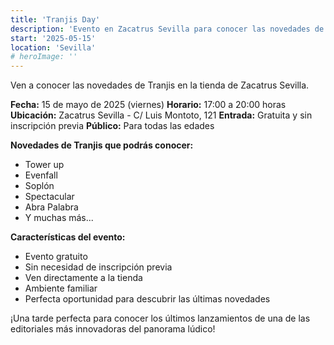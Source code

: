 ```yaml
---
title: 'Tranjis Day'
description: 'Evento en Zacatrus Sevilla para conocer las novedades de Tranjis con múltiples juegos disponibles.'
start: '2025-05-15'
location: 'Sevilla'
# heroImage: ''
---
```


Ven a conocer las novedades de Tranjis en la tienda de Zacatrus Sevilla.

**Fecha:** 15 de mayo de 2025 (viernes)
**Horario:** 17:00 a 20:00 horas
**Ubicación:** Zacatrus Sevilla - C/ Luis Montoto, 121
**Entrada:** Gratuita y sin inscripción previa
**Público:** Para todas las edades

**Novedades de Tranjis que podrás conocer:**
- Tower up
- Evenfall
- Soplón
- Spectacular
- Abra Palabra
- Y muchas más...

**Características del evento:**
- Evento gratuito
- Sin necesidad de inscripción previa
- Ven directamente a la tienda
- Ambiente familiar
- Perfecta oportunidad para descubrir las últimas novedades

¡Una tarde perfecta para conocer los últimos lanzamientos de una de las editoriales más innovadoras del panorama lúdico!

